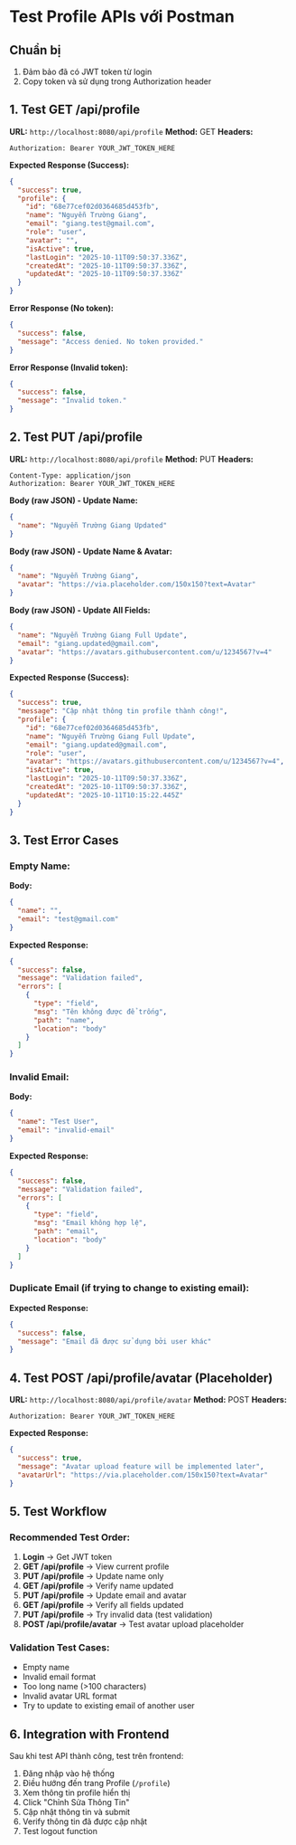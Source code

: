 # Test Profile APIs với Postman

## Chuẩn bị

1. Đảm bảo đã có JWT token từ login
2. Copy token và sử dụng trong Authorization header

## 1. Test GET /api/profile

**URL:** `http://localhost:8080/api/profile`
**Method:** GET
**Headers:**

```
Authorization: Bearer YOUR_JWT_TOKEN_HERE
```

**Expected Response (Success):**

```json
{
  "success": true,
  "profile": {
    "id": "68e77cef02d0364685d453fb",
    "name": "Nguyễn Trường Giang",
    "email": "giang.test@gmail.com",
    "role": "user",
    "avatar": "",
    "isActive": true,
    "lastLogin": "2025-10-11T09:50:37.336Z",
    "createdAt": "2025-10-11T09:50:37.336Z",
    "updatedAt": "2025-10-11T09:50:37.336Z"
  }
}
```

**Error Response (No token):**

```json
{
  "success": false,
  "message": "Access denied. No token provided."
}
```

**Error Response (Invalid token):**

```json
{
  "success": false,
  "message": "Invalid token."
}
```

## 2. Test PUT /api/profile

**URL:** `http://localhost:8080/api/profile`
**Method:** PUT
**Headers:**

```
Content-Type: application/json
Authorization: Bearer YOUR_JWT_TOKEN_HERE
```

**Body (raw JSON) - Update Name:**

```json
{
  "name": "Nguyễn Trường Giang Updated"
}
```

**Body (raw JSON) - Update Name & Avatar:**

```json
{
  "name": "Nguyễn Trường Giang",
  "avatar": "https://via.placeholder.com/150x150?text=Avatar"
}
```

**Body (raw JSON) - Update All Fields:**

```json
{
  "name": "Nguyễn Trường Giang Full Update",
  "email": "giang.updated@gmail.com",
  "avatar": "https://avatars.githubusercontent.com/u/1234567?v=4"
}
```

**Expected Response (Success):**

```json
{
  "success": true,
  "message": "Cập nhật thông tin profile thành công!",
  "profile": {
    "id": "68e77cef02d0364685d453fb",
    "name": "Nguyễn Trường Giang Full Update",
    "email": "giang.updated@gmail.com",
    "role": "user",
    "avatar": "https://avatars.githubusercontent.com/u/1234567?v=4",
    "isActive": true,
    "lastLogin": "2025-10-11T09:50:37.336Z",
    "createdAt": "2025-10-11T09:50:37.336Z",
    "updatedAt": "2025-10-11T10:15:22.445Z"
  }
}
```

## 3. Test Error Cases

### Empty Name:

**Body:**

```json
{
  "name": "",
  "email": "test@gmail.com"
}
```

**Expected Response:**

```json
{
  "success": false,
  "message": "Validation failed",
  "errors": [
    {
      "type": "field",
      "msg": "Tên không được để trống",
      "path": "name",
      "location": "body"
    }
  ]
}
```

### Invalid Email:

**Body:**

```json
{
  "name": "Test User",
  "email": "invalid-email"
}
```

**Expected Response:**

```json
{
  "success": false,
  "message": "Validation failed",
  "errors": [
    {
      "type": "field",
      "msg": "Email không hợp lệ",
      "path": "email",
      "location": "body"
    }
  ]
}
```

### Duplicate Email (if trying to change to existing email):

**Expected Response:**

```json
{
  "success": false,
  "message": "Email đã được sử dụng bởi user khác"
}
```

## 4. Test POST /api/profile/avatar (Placeholder)

**URL:** `http://localhost:8080/api/profile/avatar`
**Method:** POST
**Headers:**

```
Authorization: Bearer YOUR_JWT_TOKEN_HERE
```

**Expected Response:**

```json
{
  "success": true,
  "message": "Avatar upload feature will be implemented later",
  "avatarUrl": "https://via.placeholder.com/150x150?text=Avatar"
}
```

## 5. Test Workflow

### Recommended Test Order:

1. **Login** → Get JWT token
2. **GET /api/profile** → View current profile
3. **PUT /api/profile** → Update name only
4. **GET /api/profile** → Verify name updated
5. **PUT /api/profile** → Update email and avatar
6. **GET /api/profile** → Verify all fields updated
7. **PUT /api/profile** → Try invalid data (test validation)
8. **POST /api/profile/avatar** → Test avatar upload placeholder

### Validation Test Cases:

- Empty name
- Invalid email format
- Too long name (>100 characters)
- Invalid avatar URL format
- Try to update to existing email of another user

## 6. Integration with Frontend

Sau khi test API thành công, test trên frontend:

1. Đăng nhập vào hệ thống
2. Điều hướng đến trang Profile (`/profile`)
3. Xem thông tin profile hiển thị
4. Click "Chỉnh Sửa Thông Tin"
5. Cập nhật thông tin và submit
6. Verify thông tin đã được cập nhật
7. Test logout function
